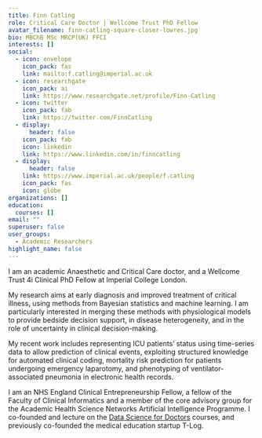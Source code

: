 ```yaml
---
title: Finn Catling
role: Critical Care Doctor | Wellcome Trust PhD Fellow
avatar_filename: finn-catling-square-closer-lowres.jpg
bio: MBChB MSc MRCP(UK) FFCI
interests: []
social:
  - icon: envelope
    icon_pack: fas
    link: mailto:f.catling@imperial.ac.uk
  - icon: researchgate
    icon_pack: ai
    link: https://www.researchgate.net/profile/Finn-Catling
  - icon: twitter
    icon_pack: fab
    link: https://twitter.com/FinnCatling
  - display:
      header: false
    icon_pack: fab
    icon: linkedin
    link: https://www.linkedin.com/in/finncatling
  - display:
      header: false
    link: https://www.imperial.ac.uk/people/f.catling
    icon_pack: fas
    icon: globe
organizations: []
education:
  courses: []
email: ""
superuser: false
user_groups:
  - Academic Researchers
highlight_name: false
---
```

I am an academic Anaesthetic and Critical Care doctor, and a Wellcome Trust 4i Clinical PhD Fellow at Imperial College London.

My research aims at early diagnosis and improved treatment of critical illness, using methods from Bayesian statistics and machine learning. I am particularly interested in merging these methods with physiological models to provide bedside decision support, in disease heterogeneity, and in the role of uncertainty in clinical decision-making.

My recent work includes representing ICU patients’ status using time-series data to allow prediction of clinical events, exploiting structured knowledge for automated clinical coding, mortality risk prediction for patients undergoing emergency laparotomy, and phenotyping of ventilator-associated pneumonia in electronic health records.

I am an NHS England Clinical Entrepreneurship Fellow, a fellow of the Faculty of Clinical Informatics and a member of the core advisory group for the Academic Health Science Networks Artificial Intelligence Programme. I co-founded and lecture on the [Data Science for Doctors](http://datascibc.org/) courses, and previously co-founded the medical education startup T-Log.